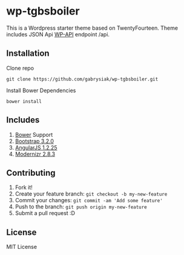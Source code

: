 # wp-tgbsboiler

This is a Wordpress starter theme based on TwentyFourteen.  Theme includes JSON Api [WP-API](https://github.com/WP-API/WP-API) endpoint /api.

## Installation

Clone repo
```
git clone https://github.com/gabrysiak/wp-tgbsboiler.git
```

Install Bower Dependencies
```
bower install
```

## Includes

1. [Bower](http://bower.io/) Support
2. [Bootstrap 3.2.0](http://getbootstrap.com/)
3. [AngularJS 1.2.25](http://angularjs.org/)
4. [Modernizr 2.8.3](http://modernizr.com/)

## Contributing

1. Fork it!
2. Create your feature branch: `git checkout -b my-new-feature`
3. Commit your changes: `git commit -am 'Add some feature'`
4. Push to the branch: `git push origin my-new-feature`
5. Submit a pull request :D

## License

MIT License
